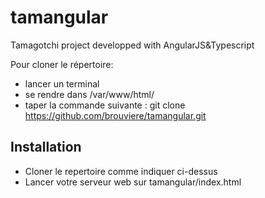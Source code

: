 # tamangular
Tamagotchi project developped with AngularJS&amp;Typescript

Pour cloner le répertoire:
- lancer un terminal
- se rendre dans /var/www/html/
- taper la commande suivante : git clone https://github.com/brouviere/tamangular.git

Installation
-
* Cloner le repertoire comme indiquer ci-dessus  
* Lancer votre serveur web sur tamangular/index.html
